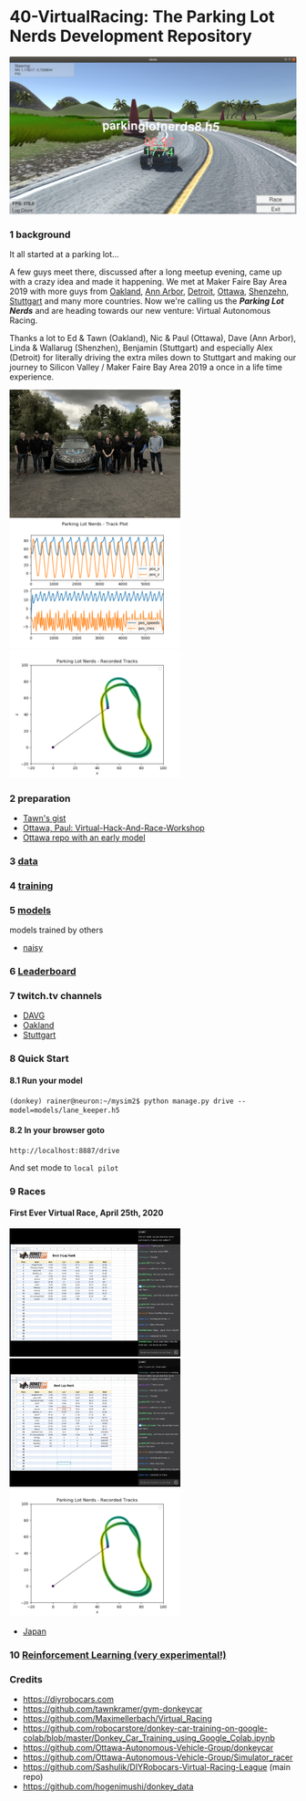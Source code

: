 # 40-VirtualRacing: The Parking Lot Nerds Development Repository

![](https://github.com/connected-autonomous-mobility/40-VirtualRacing/blob/master/images/1774_115.png)

### 1 background

It all started at a parking lot...

A few guys meet there, discussed after a long meetup evening, came up with a crazy idea and made it happening. We met at Maker Faire Bay Area 2019 with more guys from [Oakland](http://diyrobocars.com), [Ann Arbor](https://www.meetup.com/a3vgroup/), [Detroit](https://www.meetup.com/Detroit-Autonomous-Vehicle-Meetup/), [Ottawa](https://www.meetup.com/Ottawa-Autonomous-Vehicle-Group/), [Shenzehn](https://www.roboticsmasters.co/), [Stuttgart](https://www.meetup.com/Connected-Autonomous-Driving) and many more countries. 
Now we're calling us the ***Parking Lot Nerds*** and are heading towards our new venture: Virtual Autonomous Racing. 

Thanks a lot to Ed & Tawn (Oakland), Nic & Paul (Ottawa), Dave (Ann Arbor), Linda & Wallarug (Shenzhen), Benjamin (Stuttgart) and especially Alex (Detroit) for literally driving the extra miles down to Stuttgart and making our journey to Silicon Valley / Maker Faire Bay Area 2019 a once in a life time experience.

<p float="left">
  
  <img src="https://github.com/connected-autonomous-mobility/40-VirtualRacing/blob/master/images/8F637155-8FAC-45C5-9554-D6F8E864B21D.jpeg" alt="drawing" width="300"/>
  <img src="https://github.com/connected-autonomous-mobility/40-VirtualRacing/blob/master/images/p11_data.png" alt="drawing" width="300"/>
  <img src="https://github.com/connected-autonomous-mobility/40-VirtualRacing/blob/master/images/p11_track.png" alt="drawing" width="300"/>
</p>





### 2 preparation

- [Tawn's gist](https://gist.github.com/tawnkramer/6d244090cb8f2af1bc9f6d1ebc0377b1)
- [Ottawa, Paul: Virtual-Hack-And-Race-Workshop](https://github.com/Ottawa-Autonomous-Vehicle-Group/Virtual-Hack-And-Race-Workshop)
- [Ottawa repo with an early model](https://github.com/Ottawa-Autonomous-Vehicle-Group/Simulator_racer)


### 3 [data](https://github.com/connected-autonomous-mobility/40-VirtualRacing/tree/master/data)


### 4 [training](https://github.com/connected-autonomous-mobility/40-VirtualRacing/tree/master/training)


### 5 [models](https://github.com/connected-autonomous-mobility/40-VirtualRacing/tree/master/models)

models trained by others
- [naisy](https://drive.google.com/file/d/1CwBHI4Ms1wphSNg2xyUn7fdYAkepYQSU/view)

### 6 [Leaderboard](https://aleaderboard.com/w2/b24ffdaf-895c-422f-9aed-c51c4edc4579)

### 7 twitch.tv channels

- [DAVG](https://www.twitch.tv/doavg)
- [Oakland](https://www.twitch.tv/mossmann3333)
- [Stuttgart](https://www.twitch.tv/DIYrobocars_stuttgart)

### 8 Quick Start

#### 8.1 Run your model
```
(donkey) rainer@neuron:~/mysim2$ python manage.py drive --model=models/lane_keeper.h5
```

#### 8.2 In your browser goto
```
http://localhost:8887/drive
```
And set mode to ```local pilot```

### 9 Races
#### First Ever Virtual Race, April 25th, 2020

<p float="left">
  
  <img src="https://github.com/connected-autonomous-mobility/40-VirtualRacing/blob/master/images/A6C51FE6-457B-4244-82C0-470353C6990E.png" alt="drawing" width="300"/>
  <img src="https://github.com/connected-autonomous-mobility/40-VirtualRacing/blob/master/images/182B7FFF-362B-4906-8CF0-88613AE0C27D.png" alt="drawing" width="300"/>
  <img src="https://github.com/connected-autonomous-mobility/40-VirtualRacing/blob/master/images/p11_track.png" alt="drawing" width="300"/>
</p>

- [Japan](https://www.youtube.com/watch?v=ilvRFw7jCwY)

### 10 [Reinforcement Learning (very experimental!)](https://github.com/connected-autonomous-mobility/40-VirtualRacing/tree/master/ddqn)

### Credits
- https://diyrobocars.com
- https://github.com/tawnkramer/gym-donkeycar
- https://github.com/Maximellerbach/Virtual_Racing
- https://github.com/robocarstore/donkey-car-training-on-google-colab/blob/master/Donkey_Car_Training_using_Google_Colab.ipynb
- https://github.com/Ottawa-Autonomous-Vehicle-Group/donkeycar
- https://github.com/Ottawa-Autonomous-Vehicle-Group/Simulator_racer
- https://github.com/Sashulik/DIYRobocars-Virtual-Racing-League (main repo)
- https://github.com/hogenimushi/donkey_data



